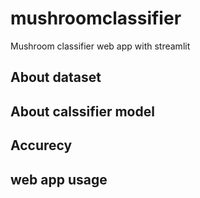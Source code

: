 # mushroomclassifier
Mushroom classifier web app with streamlit 
## About dataset
## About calssifier model
## Accurecy
## web app usage
